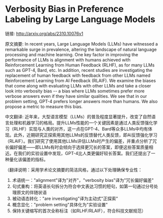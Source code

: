 # Verbosity Bias in Preference Labeling by Large Language Models

链接: http://arxiv.org/abs/2310.10076v1

原文摘要:
In recent years, Large Language Models (LLMs) have witnessed a remarkable
surge in prevalence, altering the landscape of natural language processing and
machine learning. One key factor in improving the performance of LLMs is
alignment with humans achieved with Reinforcement Learning from Human Feedback
(RLHF), as for many LLMs such as GPT-4, Bard, etc. In addition, recent studies
are investigating the replacement of human feedback with feedback from other
LLMs named Reinforcement Learning from AI Feedback (RLAIF). We examine the
biases that come along with evaluating LLMs with other LLMs and take a closer
look into verbosity bias -- a bias where LLMs sometimes prefer more verbose
answers even if they have similar qualities. We see that in our problem
setting, GPT-4 prefers longer answers more than humans. We also propose a
metric to measure this bias.

中文翻译:
近年来，大型语言模型（LLMs）的普及程度显著提升，改变了自然语言处理和机器学习的格局。提升LLMs性能的一个关键因素是通过人类反馈强化学习（RLHF）实现与人类的对齐，这一点在GPT-4、Bard等众多LLMs中均有体现。此外，近期研究正探索用其他LLMs的反馈替代人类反馈，即AI反馈强化学习（RLAIF）。我们研究了使用其他LLMs评估LLMs时产生的偏差，并重点分析了冗长偏好偏差——即LLMs有时会倾向于选择更冗长的答案，即便这些答案质量相近。在我们的实验设置中发现，GPT-4比人类更偏好较长答案。我们还提出了一种量化该偏差的指标。

（翻译说明：采用学术论文摘要的简洁风格，通过以下处理确保专业性：
1. 术语统一："alignment"译为"对齐"，"verbosity bias"译为"冗长偏好偏差"
2. 句式重构：将英语长句拆分为符合中文表达习惯的短句，如第一句通过分号处理原文的伴随状语
3. 被动语态转化："are investigating"译为主动式"正探索"
4. 概念显化："problem setting"具体化为"实验设置"
5. 保持关键缩写的首次全称标注（如RLHF/RLAIF），符合科技文献规范）
